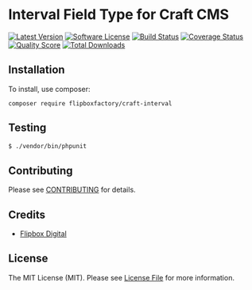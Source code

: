 # Interval Field Type for Craft CMS
[![Latest Version](https://img.shields.io/github/release/flipboxfactory/craft-interval.svg?style=flat-square)](https://github.com/flipboxfactory/craft-interval/releases)
[![Software License](https://img.shields.io/badge/license-MIT-brightgreen.svg?style=flat-square)](LICENSE.md)
[![Build Status](https://img.shields.io/travis/flipboxfactory/craft-interval/master.svg?style=flat-square)](https://travis-ci.org/flipboxfactory/craft-interval)
[![Coverage Status](https://img.shields.io/scrutinizer/coverage/g/flipboxfactory/craft-interval.svg?style=flat-square)](https://scrutinizer-ci.com/g/flipboxfactory/craft-interval/code-structure)
[![Quality Score](https://img.shields.io/scrutinizer/g/flipboxfactory/craft-interval.svg?style=flat-square)](https://scrutinizer-ci.com/g/flipboxfactory/craft-interval)
[![Total Downloads](https://img.shields.io/packagist/dt/flipboxfactory/craft-interval.svg?style=flat-square)](https://packagist.org/packages/flipboxdigital/craft-interval)

## Installation

To install, use composer:

```
composer require flipboxfactory/craft-interval
```

## Testing

``` bash
$ ./vendor/bin/phpunit
```

## Contributing

Please see [CONTRIBUTING](https://github.com/flipboxfactory/craft-interval/blob/master/CONTRIBUTING.md) for details.


## Credits

- [Flipbox Digital](https://github.com/flipbox)

## License

The MIT License (MIT). Please see [License File](https://github.com/flipboxfactory/craft-interval/blob/master/LICENSE) for more information.
